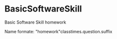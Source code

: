 # BasicSoftwareSkill
Basic Software Skill homework

Name formate: "homework"classtimes.question.suffix
